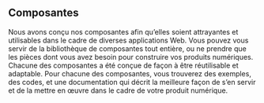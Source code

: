 ## Composantes
Nous avons conçu nos composantes afin qu’elles soient attrayantes et utilisables dans le cadre de diverses applications Web. Vous pouvez vous servir de la bibliothèque de composantes tout entière, ou ne prendre que les pièces dont vous avez besoin pour construire vos produits numériques. Chacune des composantes a été conçue de façon à être réutilisable et adaptable. Pour chacune des composantes, vous trouverez des exemples, des codes, et une documentation qui décrit la meilleure façon de s’en servir et de la mettre en œuvre dans le cadre de votre produit numérique.
